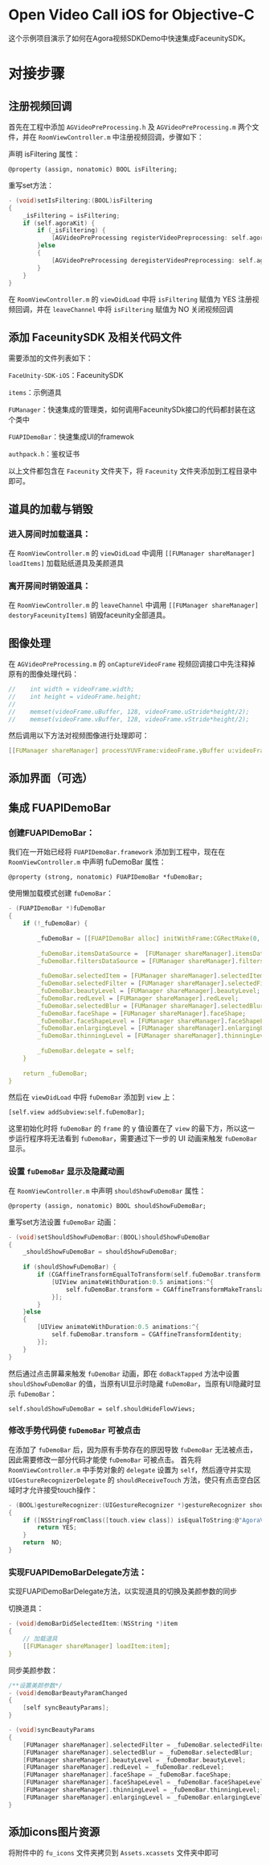 # Open Video Call iOS for Objective-C

这个示例项目演示了如何在Agora视频SDKDemo中快速集成FaceunitySDK。

# 对接步骤

## 注册视频回调
首先在工程中添加 `AGVideoPreProcessing.h` 及 `AGVideoPreProcessing.m` 两个文件，并在 `RoomViewController.m` 中注册视频回调，步骤如下：

声明 isFiltering 属性：

	@property (assign, nonatomic) BOOL isFiltering;
重写set方法：

```C
- (void)setIsFiltering:(BOOL)isFiltering
{
    _isFiltering = isFiltering;
    if (self.agoraKit) {
        if (_isFiltering) {
            [AGVideoPreProcessing registerVideoPreprocessing: self.agoraKit];
        }else
        {
            [AGVideoPreProcessing deregisterVideoPreprocessing: self.agoraKit];
        }
    }
}
```
在 `RoomViewController.m` 的 `viewDidLoad` 中将 `isFiltering` 赋值为 YES 注册视频回调，并在 `leaveChannel` 中将 `isFiltering` 赋值为 NO 关闭视频回调

## 添加 FaceunitySDK 及相关代码文件
需要添加的文件列表如下：

`FaceUnity-SDK-iOS`：FaceunitySDK

`items`：示例道具

`FUManager`：快速集成的管理类，如何调用FaceunitySDk接口的代码都封装在这个类中

`FUAPIDemoBar`：快速集成UI的framewok

`authpack.h`：鉴权证书

以上文件都包含在 `Faceunity` 文件夹下，将 `Faceunity` 文件夹添加到工程目录中即可。

## 道具的加载与销毁
### 进入房间时加载道具：
在 `RoomViewController.m` 的 `viewDidLoad` 中调用 `[[FUManager shareManager] loadItems]` 加载贴纸道具及美颜道具

### 离开房间时销毁道具：
在 `RoomViewController.m` 的 `leaveChannel` 中调用 `[[FUManager shareManager] destoryFaceunityItems]` 销毁faceunity全部道具。

## 图像处理
在 `AGVideoPreProcessing.m` 的 `onCaptureVideoFrame` 视频回调接口中先注释掉原有的图像处理代码：

```C
//    int width = videoFrame.width;
//    int height = videoFrame.height;
//    
//    memset(videoFrame.uBuffer, 128, videoFrame.uStride*height/2);
//    memset(videoFrame.vBuffer, 128, videoFrame.vStride*height/2);
```

然后调用以下方法对视频图像进行处理即可：

```C
[[FUManager shareManager] processYUVFrame:videoFrame.yBuffer u:videoFrame.uBuffer v:videoFrame.vBuffer ystride:videoFrame.yStride ustride:videoFrame.uStride vstride:videoFrame.vStride width:videoFrame.width height:videoFrame.height];
```
 
## 添加界面（可选）

## 集成 FUAPIDemoBar

### 创建FUAPIDemoBar：
我们在一开始已经将 `FUAPIDemoBar.framework` 添加到工程中，现在在 `RoomViewController.m` 中声明 fuDemoBar 属性：

	@property (strong, nonatomic) FUAPIDemoBar *fuDemoBar;
	
使用懒加载模式创建 `fuDemoBar`：

```C
- (FUAPIDemoBar *)fuDemoBar
{
    if (!_fuDemoBar) {
        
        _fuDemoBar = [[FUAPIDemoBar alloc] initWithFrame:CGRectMake(0, self.view.frame.size.height, self.view.frame.size.width, 208)];
        
        _fuDemoBar.itemsDataSource =  [FUManager shareManager].itemsDataSource;
        _fuDemoBar.filtersDataSource = [FUManager shareManager].filtersDataSource;
        
        _fuDemoBar.selectedItem = [FUManager shareManager].selectedItem;      /**选中的道具名称*/
        _fuDemoBar.selectedFilter = [FUManager shareManager].selectedFilter;  /**选中的滤镜名称*/
        _fuDemoBar.beautyLevel = [FUManager shareManager].beautyLevel;        /**美白 (0~1)*/
        _fuDemoBar.redLevel = [FUManager shareManager].redLevel;              /**红润 (0~1)*/
        _fuDemoBar.selectedBlur = [FUManager shareManager].selectedBlur;      /**磨皮(0、1、2、3、4、5、6)*/
        _fuDemoBar.faceShape = [FUManager shareManager].faceShape;            /**美型类型 (0、1、2、3) 默认：3，女神：0，网红：1，自然：2*/
        _fuDemoBar.faceShapeLevel = [FUManager shareManager].faceShapeLevel;  /**美型等级 (0~1)*/
        _fuDemoBar.enlargingLevel = [FUManager shareManager].enlargingLevel;  /**大眼 (0~1)*/
        _fuDemoBar.thinningLevel = [FUManager shareManager].thinningLevel;    /**瘦脸 (0~1)*/
        
        _fuDemoBar.delegate = self;
    }
    
    return _fuDemoBar;
}

```
然后在 `viewDidLoad` 中将 `fuDemoBar` 添加到 `view` 上：

	[self.view addSubview:self.fuDemoBar];
这里初始化时将 `fuDemoBar` 的 `frame` 的 y 值设置在了 `view` 的最下方，所以这一步运行程序将无法看到 `fuDemoBar`，需要通过下一步的 UI 动画来触发  `fuDemoBar` 显示。

### 设置 `fuDemoBar` 显示及隐藏动画

在 `RoomViewController.m` 中声明 `shouldShowFuDemoBar` 属性：

	@property (assign, nonatomic) BOOL shouldShowFuDemoBar;
	
重写set方法设置 `fuDemoBar` 动画：

```C
- (void)setShouldShowFuDemoBar:(BOOL)shouldShowFuDemoBar
{
    _shouldShowFuDemoBar = shouldShowFuDemoBar;
    
    if (shouldShowFuDemoBar) {
        if (CGAffineTransformEqualToTransform(self.fuDemoBar.transform, CGAffineTransformIdentity)) {
            [UIView animateWithDuration:0.5 animations:^{
                self.fuDemoBar.transform = CGAffineTransformMakeTranslation(0, -self.fuDemoBar.frame.size.height);
            }];
        }
    }else
    {
        [UIView animateWithDuration:0.5 animations:^{
            self.fuDemoBar.transform = CGAffineTransformIdentity;
        }];
    }
}
```
然后通过点击屏幕来触发 `fuDemoBar` 动画，即在 `doBackTapped` 方法中设置 `shouldShowFuDemoBar` 的值，当原有UI显示时隐藏 `fuDemoBar`，当原有UI隐藏时显示 `fuDemoBar`：

    self.shouldShowFuDemoBar = self.shouldHideFlowViews;
    

### 修改手势代码使 `fuDemoBar` 可被点击
在添加了 `fuDemoBar` 后，因为原有手势存在的原因导致 `fuDemoBar` 无法被点击，因此需要修改一部分代码才能使 `fuDemoBar` 可被点击。
首先将 `RoomViewController.m` 中手势对象的 `delegate` 设置为 `self`，然后遵守并实现 `UIGestureRecognizerDelegate` 的 `shouldReceiveTouch` 方法，使只有点击空白区域时才允许接受touch操作：

```C
- (BOOL)gestureRecognizer:(UIGestureRecognizer *)gestureRecognizer shouldReceiveTouch:(UITouch *)touch
{
    if ([NSStringFromClass([touch.view class]) isEqualToString:@"AgoraVideoRenderIosView"] || touch.view == self.controlView) {
        return YES;
    }
    return  NO;
}

```

### 实现FUAPIDemoBarDelegate方法：
实现FUAPIDemoBarDelegate方法，以实现道具的切换及美颜参数的同步

切换道具：

```C
- (void)demoBarDidSelectedItem:(NSString *)item
{
    // 加载道具
    [[FUManager shareManager] loadItem:item];
}
```

同步美颜参数：

```C
/**设置美颜参数*/
- (void)demoBarBeautyParamChanged
{
    [self syncBeautyParams];
}

- (void)syncBeautyParams
{
    [FUManager shareManager].selectedFilter = _fuDemoBar.selectedFilter;
    [FUManager shareManager].selectedBlur = _fuDemoBar.selectedBlur;
    [FUManager shareManager].beautyLevel = _fuDemoBar.beautyLevel;
    [FUManager shareManager].redLevel = _fuDemoBar.redLevel;
    [FUManager shareManager].faceShape = _fuDemoBar.faceShape;
    [FUManager shareManager].faceShapeLevel = _fuDemoBar.faceShapeLevel;
    [FUManager shareManager].thinningLevel = _fuDemoBar.thinningLevel;
    [FUManager shareManager].enlargingLevel = _fuDemoBar.enlargingLevel;
}
```

## 添加icons图片资源
将附件中的 `fu_icons` 文件夹拷贝到 `Assets.xcassets` 文件夹中即可